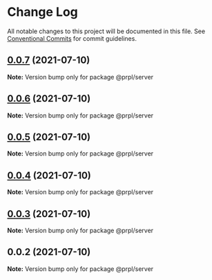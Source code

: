 # Change Log

All notable changes to this project will be documented in this file.
See [Conventional Commits](https://conventionalcommits.org) for commit guidelines.

## [0.0.7](https://github.com/tyhopp/prpl/compare/@prpl/server@0.0.6...@prpl/server@0.0.7) (2021-07-10)

**Note:** Version bump only for package @prpl/server





## [0.0.6](https://github.com/tyhopp/prpl/compare/@prpl/server@0.0.5...@prpl/server@0.0.6) (2021-07-10)

**Note:** Version bump only for package @prpl/server





## [0.0.5](https://github.com/tyhopp/prpl/compare/@prpl/server@0.0.4...@prpl/server@0.0.5) (2021-07-10)

**Note:** Version bump only for package @prpl/server





## [0.0.4](https://github.com/tyhopp/prpl/compare/@prpl/server@0.0.3...@prpl/server@0.0.4) (2021-07-10)

**Note:** Version bump only for package @prpl/server





## [0.0.3](https://github.com/tyhopp/prpl/compare/@prpl/server@0.0.2...@prpl/server@0.0.3) (2021-07-10)

**Note:** Version bump only for package @prpl/server





## 0.0.2 (2021-07-10)

**Note:** Version bump only for package @prpl/server
